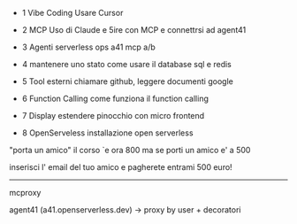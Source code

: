 - 1 Vibe Coding
Usare Cursor 

- 2 MCP 
Uso di Claude e 5ire con MCP e connettrsi ad agent41

- 3 Agenti serverless
ops a41 mcp a/b

- 4 mantenere uno stato
come usare il database sql e redis

- 5 Tool esterni
chiamare  github, leggere documenti google

- 6 Function Calling 
come funziona il function calling

- 7 Display
estendere pinocchio con micro frontend 

- 8 OpenServeless
installazione open serverless

"porta un amico" 
il corso `e ora 800 ma se porti un amico e' a 500

inserisci l' email del tuo amico e pagherete entrami 500 euro!


----

mcproxy

agent41 (a41.openserverless.dev) -> proxy by user + decoratori
